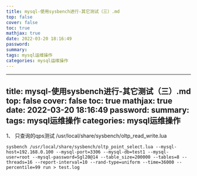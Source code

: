 ```yaml
---
title: mysql-使用sysbench进行-其它测试（三）.md
top: false
cover: false
toc: true
mathjax: true
date: 2022-03-20 18:16:49
password:
summary:
tags: mysql运维操作
categories: mysql运维操作
---
```

---
title: mysql-使用sysbench进行-其它测试（三）.md
top: false
cover: false
toc: true
mathjax: true
date: 2022-03-20 18:16:49
password:
summary:
tags: mysql运维操作
categories: mysql运维操作
---
1、 只查询的qps测试  /usr/local/share/sysbench/oltp_read_write.lua

~~~
sysbench /usr/local/share/sysbench/oltp_point_select.lua --mysql-host=192.168.0.100 --mysql-port=3306 --mysql-db=test1 --mysql-user=root --mysql-password=Sgl20@14 --table_size=200000 --tables=8 --threads=16 --report-interval=10 --rand-type=uniform --time=36000 --percentile=99 run > test.log
~~~
